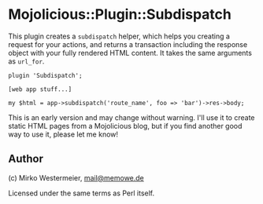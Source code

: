 Mojolicious::Plugin::Subdispatch
================================

This plugin creates a `subdispatch` helper, which helps you creating  a request
for your actions, and returns a transaction including the response object with
your fully rendered HTML content. It takes the same arguments as `url_for`.

    plugin 'Subdispatch';

    [web app stuff...]

    my $html = app->subdispatch('route_name', foo => 'bar')->res->body;

This is an early version and may change without warning. I'll use it to create
static HTML pages from a Mojolicious blog, but if you find another good way
to use it, please let me know!

Author
------

(c) Mirko Westermeier, <mail@memowe.de>

Licensed under the same terms as Perl itself.
